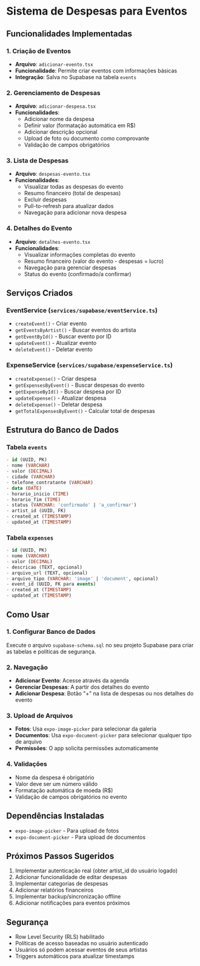 # Sistema de Despesas para Eventos

## Funcionalidades Implementadas

### 1. Criação de Eventos
- **Arquivo**: `adicionar-evento.tsx`
- **Funcionalidade**: Permite criar eventos com informações básicas
- **Integração**: Salva no Supabase na tabela `events`

### 2. Gerenciamento de Despesas
- **Arquivo**: `adicionar-despesa.tsx`
- **Funcionalidades**:
  - Adicionar nome da despesa
  - Definir valor (formatação automática em R$)
  - Adicionar descrição opcional
  - Upload de foto ou documento como comprovante
  - Validação de campos obrigatórios

### 3. Lista de Despesas
- **Arquivo**: `despesas-evento.tsx`
- **Funcionalidades**:
  - Visualizar todas as despesas do evento
  - Resumo financeiro (total de despesas)
  - Excluir despesas
  - Pull-to-refresh para atualizar dados
  - Navegação para adicionar nova despesa

### 4. Detalhes do Evento
- **Arquivo**: `detalhes-evento.tsx`
- **Funcionalidades**:
  - Visualizar informações completas do evento
  - Resumo financeiro (valor do evento - despesas = lucro)
  - Navegação para gerenciar despesas
  - Status do evento (confirmado/a confirmar)

## Serviços Criados

### EventService (`services/supabase/eventService.ts`)
- `createEvent()` - Criar evento
- `getEventsByArtist()` - Buscar eventos do artista
- `getEventById()` - Buscar evento por ID
- `updateEvent()` - Atualizar evento
- `deleteEvent()` - Deletar evento

### ExpenseService (`services/supabase/expenseService.ts`)
- `createExpense()` - Criar despesa
- `getExpensesByEvent()` - Buscar despesas do evento
- `getExpenseById()` - Buscar despesa por ID
- `updateExpense()` - Atualizar despesa
- `deleteExpense()` - Deletar despesa
- `getTotalExpensesByEvent()` - Calcular total de despesas

## Estrutura do Banco de Dados

### Tabela `events`
```sql
- id (UUID, PK)
- nome (VARCHAR)
- valor (DECIMAL)
- cidade (VARCHAR)
- telefone_contratante (VARCHAR)
- data (DATE)
- horario_inicio (TIME)
- horario_fim (TIME)
- status (VARCHAR: 'confirmado' | 'a_confirmar')
- artist_id (UUID, FK)
- created_at (TIMESTAMP)
- updated_at (TIMESTAMP)
```

### Tabela `expenses`
```sql
- id (UUID, PK)
- nome (VARCHAR)
- valor (DECIMAL)
- descricao (TEXT, opcional)
- arquivo_url (TEXT, opcional)
- arquivo_tipo (VARCHAR: 'image' | 'document', opcional)
- event_id (UUID, FK para events)
- created_at (TIMESTAMP)
- updated_at (TIMESTAMP)
```

## Como Usar

### 1. Configurar Banco de Dados
Execute o arquivo `supabase-schema.sql` no seu projeto Supabase para criar as tabelas e políticas de segurança.

### 2. Navegação
- **Adicionar Evento**: Acesse através da agenda
- **Gerenciar Despesas**: A partir dos detalhes do evento
- **Adicionar Despesa**: Botão "+" na lista de despesas ou nos detalhes do evento

### 3. Upload de Arquivos
- **Fotos**: Usa `expo-image-picker` para selecionar da galeria
- **Documentos**: Usa `expo-document-picker` para selecionar qualquer tipo de arquivo
- **Permissões**: O app solicita permissões automaticamente

### 4. Validações
- Nome da despesa é obrigatório
- Valor deve ser um número válido
- Formatação automática de moeda (R$)
- Validação de campos obrigatórios no evento

## Dependências Instaladas
- `expo-image-picker` - Para upload de fotos
- `expo-document-picker` - Para upload de documentos

## Próximos Passos Sugeridos
1. Implementar autenticação real (obter artist_id do usuário logado)
2. Adicionar funcionalidade de editar despesas
3. Implementar categorias de despesas
4. Adicionar relatórios financeiros
5. Implementar backup/sincronização offline
6. Adicionar notificações para eventos próximos

## Segurança
- Row Level Security (RLS) habilitado
- Políticas de acesso baseadas no usuário autenticado
- Usuários só podem acessar eventos de seus artistas
- Triggers automáticos para atualizar timestamps
